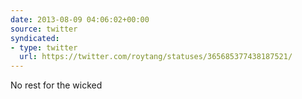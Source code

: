 ```yaml
---
date: 2013-08-09 04:06:02+00:00
source: twitter
syndicated:
- type: twitter
  url: https://twitter.com/roytang/statuses/365685377438187521/
---
```


No rest for the wicked